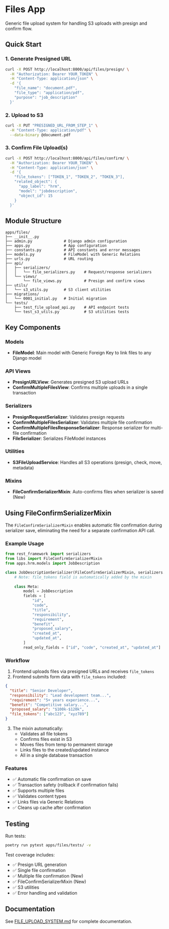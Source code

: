 # Files App

Generic file upload system for handling S3 uploads with presign and confirm flow.

## Quick Start

### 1. Generate Presigned URL

```bash
curl -X POST http://localhost:8000/api/files/presign/ \
  -H "Authorization: Bearer YOUR_TOKEN" \
  -H "Content-Type: application/json" \
  -d '{
    "file_name": "document.pdf",
    "file_type": "application/pdf",
    "purpose": "job_description"
  }'
```

### 2. Upload to S3

```bash
curl -X PUT "PRESIGNED_URL_FROM_STEP_1" \
  -H "Content-Type: application/pdf" \
  --data-binary @document.pdf
```

### 3. Confirm File Upload(s)

```bash
curl -X POST http://localhost:8000/api/files/confirm/ \
  -H "Authorization: Bearer YOUR_TOKEN" \
  -H "Content-Type: application/json" \
  -d '{
    "file_tokens": ["TOKEN_1", "TOKEN_2", "TOKEN_3"],
    "related_object": {
      "app_label": "hrm",
      "model": "jobdescription",
      "object_id": 15
    }
  }'
```

## Module Structure

```
apps/files/
├── __init__.py
├── admin.py              # Django admin configuration
├── apps.py               # App configuration
├── constants.py          # API constants and error messages
├── models.py             # FileModel with Generic Relations
├── urls.py               # URL routing
├── api/
│   ├── serializers/
│   │   └── file_serializers.py    # Request/response serializers
│   └── views/
│       └── file_views.py          # Presign and confirm views
├── utils/
│   └── s3_utils.py       # S3 client utilities
├── migrations/
│   └── 0001_initial.py   # Initial migration
└── tests/
    ├── test_file_upload_api.py    # API endpoint tests
    └── test_s3_utils.py           # S3 utilities tests
```

## Key Components

### Models

- **FileModel**: Main model with Generic Foreign Key to link files to any Django model

### API Views

- **PresignURLView**: Generates presigned S3 upload URLs
- **ConfirmMultipleFilesView**: Confirms multiple uploads in a single transaction

### Serializers

- **PresignRequestSerializer**: Validates presign requests
- **ConfirmMultipleFilesSerializer**: Validates multiple file confirmation
- **ConfirmMultipleFilesResponseSerializer**: Response serializer for multi-file confirmation
- **FileSerializer**: Serializes FileModel instances

### Utilities

- **S3FileUploadService**: Handles all S3 operations (presign, check, move, metadata)

### Mixins

- **FileConfirmSerializerMixin**: Auto-confirms files when serializer is saved (New)

## Using FileConfirmSerializerMixin

The `FileConfirmSerializerMixin` enables automatic file confirmation during serializer save, eliminating the need for a separate confirmation API call.

### Example Usage

```python
from rest_framework import serializers
from libs import FileConfirmSerializerMixin
from apps.hrm.models import JobDescription

class JobDescriptionSerializer(FileConfirmSerializerMixin, serializers.ModelSerializer):
    # Note: file_tokens field is automatically added by the mixin
    
    class Meta:
        model = JobDescription
        fields = [
            "id",
            "code",
            "title",
            "responsibility",
            "requirement",
            "benefit",
            "proposed_salary",
            "created_at",
            "updated_at",
        ]
        read_only_fields = ["id", "code", "created_at", "updated_at"]
```

### Workflow

1. Frontend uploads files via presigned URLs and receives `file_tokens`
2. Frontend submits form data with `file_tokens` included:

```json
{
  "title": "Senior Developer",
  "responsibility": "Lead development team...",
  "requirement": "5+ years experience...",
  "benefit": "Competitive salary...",
  "proposed_salary": "$100k-$120k",
  "file_tokens": ["abc123", "xyz789"]
}
```

3. The mixin automatically:
   - Validates all file tokens
   - Confirms files exist in S3
   - Moves files from temp to permanent storage
   - Links files to the created/updated instance
   - All in a single database transaction

### Features

- ✅ Automatic file confirmation on save
- ✅ Transaction safety (rollback if confirmation fails)
- ✅ Supports multiple files
- ✅ Validates content types
- ✅ Links files via Generic Relations
- ✅ Cleans up cache after confirmation

## Testing

Run tests:
```bash
poetry run pytest apps/files/tests/ -v
```

Test coverage includes:
- ✅ Presign URL generation
- ✅ Single file confirmation
- ✅ Multiple file confirmation (New)
- ✅ FileConfirmSerializerMixin (New)
- ✅ S3 utilities
- ✅ Error handling and validation

## Documentation

See [FILE_UPLOAD_SYSTEM.md](../../docs/FILE_UPLOAD_SYSTEM.md) for complete documentation.
